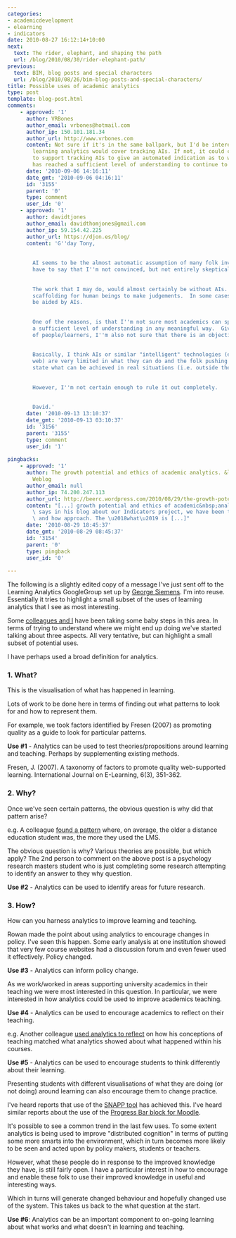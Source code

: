 ```yaml
---
categories:
- academicdevelopment
- elearning
- indicators
date: 2010-08-27 16:12:14+10:00
next:
  text: The rider, elephant, and shaping the path
  url: /blog/2010/08/30/rider-elephant-path/
previous:
  text: BIM, blog posts and special characters
  url: /blog/2010/08/26/bim-blog-posts-and-special-characters/
title: Possible uses of academic analytics
type: post
template: blog-post.html
comments:
    - approved: '1'
      author: VRBones
      author_email: vrbones@hotmail.com
      author_ip: 150.101.181.34
      author_url: http://www.vrbones.com
      content: Not sure if it's in the same ballpark, but I'd be interested to see if
        learning analytics would cover tracking AIs. If not, it could certainly be used
        to support tracking AIs to give an automated indication as to whether the student
        has reached a sufficient level of understanding to continue to the next topic.
      date: '2010-09-06 14:16:11'
      date_gmt: '2010-09-06 04:16:11'
      id: '3155'
      parent: '0'
      type: comment
      user_id: '0'
    - approved: '1'
      author: davidtjones
      author_email: davidthomjones@gmail.com
      author_ip: 59.154.42.225
      author_url: https://djon.es/blog/
      content: 'G''day Tony,
    
    
        AI seems to be the almost automatic assumption of many folk involved with analytics.  I
        have to say that I''m not convinced, but not entirely skeptical.
    
    
        The work that I may do, would almost certainly be without AIs. Aimed more at providing
        scaffolding for human beings to make judgements.  In some cases, this might eventually
        be aided by AIs.
    
    
        One of the reasons, is that I''m not sure most academics can specific what is
        a sufficient level of understanding in any meaningful way.  Given the diversity
        of people/learners, I''m also not sure that there is an objective way to do this.
    
    
        Basically, I think AIs or similar "intelligent" technologies (e.g. the semantic
        web) are very limited in what they can do and the folk pushing them often over
        state what can be achieved in real situations (i.e. outside the "lab").
    
    
        However, I''m not certain enough to rule it out completely.
    
    
        David.'
      date: '2010-09-13 13:10:37'
      date_gmt: '2010-09-13 03:10:37'
      id: '3156'
      parent: '3155'
      type: comment
      user_id: '1'
    
pingbacks:
    - approved: '1'
      author: The growth potential and ethics of academic analytics. &laquo; Col&#039;s
        Weblog
      author_email: null
      author_ip: 74.200.247.113
      author_url: http://beerc.wordpress.com/2010/08/29/the-growth-potential-and-ethics-of-academic-analytics/
      content: "[...] growth potential and ethics of academic&nbsp;analytics. As David\
        \ says in his blog about our Indicators project, we have been taking a what, why\
        \ and how approach. The \u2018what\u2019 is [...]"
      date: '2010-08-29 18:45:37'
      date_gmt: '2010-08-29 08:45:37'
      id: '3154'
      parent: '0'
      type: pingback
      user_id: '0'
    
---
```

The following is a slightly edited copy of a message I've just sent off to the Learning Analytics GoogleGroup set up by [George Siemens](http://www.elearnspace.org/blog/2010/08/17/learning-analytics-2011/). I'm into reuse. Essentially it tries to highlight a small subset of the uses of learning analytics that I see as most interesting.

Some [colleagues and I](http://indicatorsproject.wordpress.com) have been taking some baby steps in this area. In terms of trying to understand where we might end up doing we've started talking about three aspects. All very tentative, but can highlight a small subset of potential uses.

I have perhaps used a broad definition for analytics.

### 1\. What?

This is the visualisation of what has happened in learning.

Lots of work to be done here in terms of finding out what patterns to look for and how to represent them.

For example, we took factors identified by Fresen (2007) as promoting quality as a guide to look for particular patterns.

**Use #1** - Analytics can be used to test theories/propositions around learning and teaching. Perhaps by supplementing existing methods.

Fresen, J. (2007). A taxonomy of factors to promote quality web-supported learning. International Journal on E-Learning, 6(3), 351-362.

### 2\. Why?

Once we've seen certain patterns, the obvious question is why did that pattern arise?

e.g. A colleague [found a pattern](http://beerc.wordpress.com/2009/12/02/what-is-the-effect-of-age-on-the-rate-of-participation-in-lms-delivered-courses/) where, on average, the older a distance education student was, the more they used the LMS.

The obvious question is why? Various theories are possible, but which apply? The 2nd person to comment on the above post is a psychology research masters student who is just completing some research attempting to identify an answer to they why question.

**Use #2** - Analytics can be used to identify areas for future research.

### 3\. How?

How can you harness analytics to improve learning and teaching.

Rowan made the point about using analytics to encourage changes in policy. I've seen this happen. Some early analysis at one institution showed that very few course websites had a discussion forum and even fewer used it effectively. Policy changed.

**Use #3** - Analytics can inform policy change.

As we work/worked in areas supporting university academics in their teaching we were most interested in this question. In particular, we were interested in how analytics could be used to improve academics teaching.

**Use #4** - Analytics can be used to encourage academics to reflect on their teaching.

e.g. Another colleague [used analytics to reflect](http://moodlemoot.org.au/course/view.php?id=33) on how his conceptions of teaching matched what analytics showed about what happened within his courses.

**Use #5** - Analytics can be used to encourage students to think differently about their learning.

Presenting students with different visualisations of what they are doing (or not doing) around learning can also encourage them to change practice.

I've heard reports that use of the [SNAPP tool](http://research.uow.edu.au/learningnetworks/seeing/snapp/index.html) has achieved this. I've heard similar reports about the use of the [Progress Bar block for Moodle](http://www.sci.usq.edu.au/staff/deraadt/progressBar.html).

It's possible to see a common trend in the last few uses. To some extent analytics is being used to improve "distributed cognition" in terms of putting some more smarts into the environment, which in turn becomes more likely to be seen and acted upon by policy makers, students or teachers.

However, what these people do in response to the improved knowledge they have, is still fairly open. I have a particular interest in how to encourage and enable these folk to use their improved knowledge in useful and interesting ways.

Which in turns will generate changed behaviour and hopefully changed use of the system. This takes us back to the what question at the start.

**Use #6**: Analytics can be an important component to on-going learning about what works and what doesn't in learning and teaching.